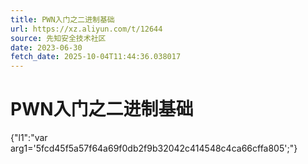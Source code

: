 ```yaml
---
title: PWN入门之二进制基础
url: https://xz.aliyun.com/t/12644
source: 先知安全技术社区
date: 2023-06-30
fetch_date: 2025-10-04T11:44:36.038017
---
```


# PWN入门之二进制基础

{"l1":"var arg1='5fcd45f5a57f64a69f0db2f9b32042c414548c4ca66cffa805';"}